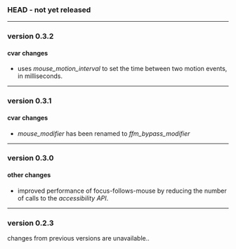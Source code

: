 ### HEAD - not yet released

---------------

### version 0.3.2

#### cvar changes

 - uses *mouse_motion_interval* to set the time between two motion events, in milliseconds.

---------------

### version 0.3.1

#### cvar changes

- *mouse_modifier* has been renamed to *ffm_bypass_modifier*

---------------

### version 0.3.0

#### other changes

- improved performance of focus-follows-mouse by reducing the number of calls to the *accessibility API*.

---------------

### version 0.2.3

changes from previous versions are unavailable..
